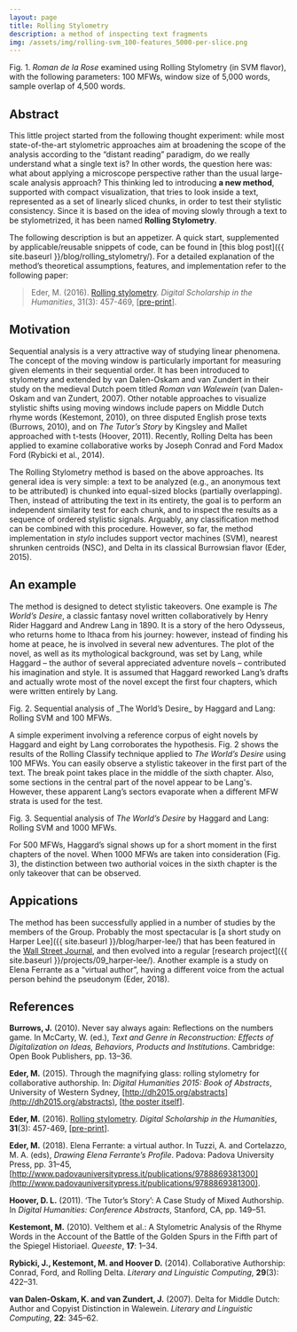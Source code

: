 ```yaml
---
layout: page
title: Rolling Stylometry
description: a method of inspecting text fragments
img: /assets/img/rolling-svm_100-features_5000-per-slice.png
---
```




<div>
    <img class="col three left" src="{{ site.baseurl }}/assets/img/rolling-svm_100-features_5000-per-slice.png" alt="" title="Roman de la Rose assessed using Rolling Stylometry"/>
</div>
<div class="col three caption">
    Fig. 1. <i>Roman de la Rose</i> examined using Rolling Stylometry (in SVM flavor), with the following parameters: 100 MFWs, window size of 5,000 words, sample overlap of 4,500 words.
</div>


## Abstract

This little project started from the following thought experiment: while most state-of-the-art stylometric approaches aim at broadening the scope of the analysis according to the “distant reading” paradigm, do we really understand what a single text is? In other words, the question here was: what about applying a microscope perspective rather than the usual large-scale analysis approach? This thinking led to introducing **a new method**, supported with compact visualization, that tries to look inside a text, represented as a set of linearly sliced chunks, in order to test their stylistic consistency. Since it is based on the idea of moving slowly through a text to be stylometrized, it has been named **Rolling Stylometry**.

The following description is but an appetizer. A quick start, supplemented by applicable/reusable snippets of code, can be found in [this blog post]({{ site.baseurl }}/blog/rolling_stylometry/). For a detailed explanation of the method’s theoretical assumptions, features, and implementation refer to the following paper:

> Eder, M. (2016). [Rolling stylometry](https://academic.oup.com/dsh/article/31/3/457/1745764). _Digital Scholarship in the Humanities_, 31(3): 457-469, [[pre-print](https://github.com/computationalstylistics/preprints/blob/master/Eder_Rolling_stylometry_draft.pdf)].


## Motivation

Sequential analysis is a very attractive way of studying linear phenomena. The concept of the moving window is particularly important for measuring given elements in their sequential order. It has been introduced to stylometry and extended by van Dalen-Oskam and van Zundert in their study on the medieval Dutch poem titled _Roman van Walewein_ (van Dalen-Oskam and van Zundert, 2007). Other notable approaches to visualize stylistic shifts using moving windows include papers on Middle Dutch rhyme words (Kestemont, 2010), on three disputed English prose texts (Burrows, 2010), and on _The Tutor’s Story_ by Kingsley and Mallet approached with t-tests (Hoover, 2011). Recently, Rolling Delta has been applied to examine collaborative works by Joseph Conrad and Ford Madox Ford (Rybicki et al., 2014).

The Rolling Stylometry method is based on the above approaches. Its general idea is very simple: a text to be analyzed (e.g., an anonymous text to be attributed) is chunked into equal-sized blocks (partially overlapping). Then, instead of attributing the text in its entirety, the goal is to perform an independent similarity test for each chunk, and to inspect the results as a sequence of ordered stylistic signals. Arguably, any classification method can be combined with this procedure. However, so far, the method implementation in _stylo_ includes support vector machines (SVM), nearest shrunken centroids (NSC), and Delta in its classical Burrowsian flavor (Eder, 2015).

## An example

The method is designed to detect stylistic takeovers. One example is _The World’s Desire_, a classic fantasy novel written collaboratively by Henry Rider Haggard and Andrew Lang in 1890. It is a story of the hero Odysseus, who returns home to Ithaca from his journey: however, instead of finding his home at peace, he is involved in several new adventures. The plot of the novel, as well as its mythological background, was set by Lang, while Haggard – the author of several appreciated adventure novels – contributed his imagination and style. It is assumed that Haggard reworked Lang’s drafts and actually wrote most of the novel except the first four chapters, which were written entirely by Lang.

<div>
    <img class="col three left" src="{{ site.baseurl }}/assets/img/rolling-svm_haggard_100.png" alt="" title="Sequential analysis of The World’s Desire by Haggard and Lang"/>
</div>
<div class="col three caption">
    Fig. 2. Sequential analysis of _The World’s Desire_ by Haggard and Lang: Rolling SVM and 100 MFWs.
</div>

A simple experiment involving a reference corpus of eight novels by Haggard and eight by Lang corroborates the hypothesis. Fig. 2 shows the results of the Rolling Classify technique applied to _The World’s Desire_ using 100 MFWs. You can easily observe a stylistic takeover in the first part of the text. The break point takes place in the middle of the sixth chapter. Also, some sections in the central part of the novel appear to be Lang's. However, these apparent Lang’s sectors evaporate when a different MFW strata is used for the test. 

<div>
    <img class="col three left" src="{{ site.baseurl }}/assets/img/rolling-svm_haggard_1000.png" alt="" title="Sequential analysis of The World’s Desire by Haggard and Lang"/>
</div>
<div class="col three caption">
    Fig. 3. Sequential analysis of <i>The World’s Desire</i> by Haggard and Lang: Rolling SVM and 1000 MFWs.
</div>

For 500 MFWs, Haggard’s signal shows up for a short moment in the first chapters of the novel. When 1000 MFWs are taken into consideration (Fig. 3), the distinction between two authorial voices in the sixth chapter is the only takeover that can be observed.


## Appications

The method has been successfully applied in a number of studies by the members of the Group. Probably the most spectacular is [a short study on Harper Lee]({{ site.baseurl }}/blog/harper-lee/) that has been featured in the [Wall Street Journal](https://www.wsj.com/articles/data-miners-dig-into-go-set-a-watchman-1437096631), and then evolved into a regular [research project]({{ site.baseurl }}/projects/09_harper-lee/). Another example is a study on Elena Ferrante as a “virtual author”, having a different voice from the actual person behind the pseudonym (Eder, 2018).




## References

**Burrows, J.** (2010). Never say always again: Reflections on the numbers game. In McCarty, W. (ed.), _Text and Genre in Reconstruction: Effects of Digitalization on Ideas, Behaviors, Products and Institutions_. Cambridge: Open Book Publishers, pp. 13–36.

**Eder, M.** (2015). Through the magnifying glass: rolling stylometry for collaborative authorship. In: _Digital Humanities 2015: Book of Abstracts_, University of Western Sydney, [http://dh2015.org/abstracts](http://dh2015.org/abstracts), [[the poster itself](https://github.com/computationalstylistics/preprints/blob/master/poster_DH2015.pdf)].

**Eder, M.** (2016). [Rolling stylometry](https://academic.oup.com/dsh/article/31/3/457/1745764). _Digital Scholarship in the Humanities_, **31**(3): 457-469, [[pre-print](https://github.com/computationalstylistics/preprints/blob/master/Eder_Rolling_stylometry_draft.pdf)].

**Eder, M.** (2018). Elena Ferrante: a virtual author. In Tuzzi, A. and Cortelazzo, M. A. (eds), _Drawing Elena Ferrante’s Profile_. Padova: Padova University Press, pp. 31–45, [http://www.padovauniversitypress.it/publications/9788869381300](http://www.padovauniversitypress.it/publications/9788869381300).

**Hoover, D. L.** (2011). ‘The Tutor’s Story’: A Case Study of Mixed Authorship. In _Digital Humanities: Conference Abstracts_, Stanford, CA, pp. 149–51.

**Kestemont, M.** (2010). Velthem et al.: A Stylometric Analysis of the Rhyme Words in the Account of the Battle of the Golden Spurs in the Fifth part of the Spiegel Historiael. _Queeste_, **17**: 1–34.

**Rybicki, J., Kestemont, M. and Hoover D.** (2014). Collaborative Authorship: Conrad, Ford, and Rolling Delta. _Literary and Linguistic Computing_, **29**(3): 422–31.

**van Dalen-Oskam, K. and van Zundert, J.** (2007). Delta for Middle Dutch: Author and Copyist Distinction in Walewein. _Literary and Linguistic Computing_, **22**: 345–62.


